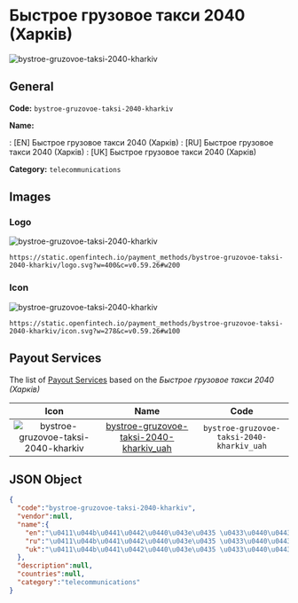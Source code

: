 
# Быстрое грузовое такси 2040 (Харків) 
![bystroe-gruzovoe-taksi-2040-kharkiv](https://static.openfintech.io/payment_methods/bystroe-gruzovoe-taksi-2040-kharkiv/logo.svg?w=400&c=v0.59.26#w200)  

## General 
**Code:** `bystroe-gruzovoe-taksi-2040-kharkiv` 
 
**Name:** 
 
:	[EN] Быстрое грузовое такси 2040 (Харків) 
:	[RU] Быстрое грузовое такси 2040 (Харків) 
:	[UK] Быстрое грузовое такси 2040 (Харків) 
 
**Category:** `telecommunications` 
 

## Images 

### Logo 
![bystroe-gruzovoe-taksi-2040-kharkiv](https://static.openfintech.io/payment_methods/bystroe-gruzovoe-taksi-2040-kharkiv/logo.svg?w=400&c=v0.59.26#w200)  

```
https://static.openfintech.io/payment_methods/bystroe-gruzovoe-taksi-2040-kharkiv/logo.svg?w=400&c=v0.59.26#w200
```  

### Icon 
![bystroe-gruzovoe-taksi-2040-kharkiv](https://static.openfintech.io/payment_methods/bystroe-gruzovoe-taksi-2040-kharkiv/icon.svg?w=278&c=v0.59.26#w100)  

```
https://static.openfintech.io/payment_methods/bystroe-gruzovoe-taksi-2040-kharkiv/icon.svg?w=278&c=v0.59.26#w100
```  

## Payout Services 
 
The list of [Payout Services](/payout-services/) based on the _Быстрое грузовое такси 2040 (Харків)_ 

|Icon|Name|Code| 
|:---:|:---:|:---:| 
|![bystroe-gruzovoe-taksi-2040-kharkiv](https://static.openfintech.io/payout_methods/bystroe-gruzovoe-taksi-2040-kharkiv/icon.svg?w=278&c=v0.59.26#w40) |[bystroe-gruzovoe-taksi-2040-kharkiv_uah](/payout-services/bystroe-gruzovoe-taksi-2040-kharkiv_uah/)|`bystroe-gruzovoe-taksi-2040-kharkiv_uah`| 
 

## JSON Object 

```json
{
  "code":"bystroe-gruzovoe-taksi-2040-kharkiv",
  "vendor":null,
  "name":{
    "en":"\u0411\u044b\u0441\u0442\u0440\u043e\u0435 \u0433\u0440\u0443\u0437\u043e\u0432\u043e\u0435 \u0442\u0430\u043a\u0441\u0438 2040 (\u0425\u0430\u0440\u043a\u0456\u0432)",
    "ru":"\u0411\u044b\u0441\u0442\u0440\u043e\u0435 \u0433\u0440\u0443\u0437\u043e\u0432\u043e\u0435 \u0442\u0430\u043a\u0441\u0438 2040 (\u0425\u0430\u0440\u043a\u0456\u0432)",
    "uk":"\u0411\u044b\u0441\u0442\u0440\u043e\u0435 \u0433\u0440\u0443\u0437\u043e\u0432\u043e\u0435 \u0442\u0430\u043a\u0441\u0438 2040 (\u0425\u0430\u0440\u043a\u0456\u0432)"
  },
  "description":null,
  "countries":null,
  "category":"telecommunications"
}
```  
